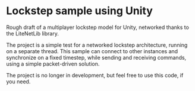# Lockstep sample using Unity
Rough draft of a multiplayer lockstep model for Unity, networked thanks to the LiteNetLib library.

The project is a simple test for a networked lockstep architecture, running on a separate thread. This sample can connect to other instances and synchronize on a fixed timestep, while sending and receiving commands, using a simple packet-driven solution.

The project is no longer in development, but feel free to use this code, if you need.
